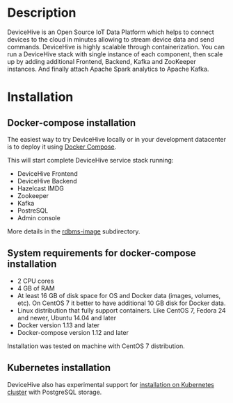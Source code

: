 # Description
DeviceHive is an Open Source IoT Data Platform which helps to connect devices to the cloud in minutes allowing to stream device data and send commands. DeviceHive is highly scalable through containerization. You can run a DeviceHive stack with single instance of each component, then scale up by adding additional Frontend, Backend, Kafka and ZooKeeper instances. And finally attach Apache Spark analytics to Apache Kafka.

# Installation
## Docker-compose installation
The easiest way to try DeviceHive locally or in your development datacenter is to deploy it using [Docker Compose](https://docs.docker.com/compose/).

This will start complete DeviceHive service stack running:

* DeviceHive Frontend
* DeviceHive Backend
* Hazelcast IMDG
* Zookeeper
* Kafka
* PostreSQL
* Admin console

More details in the [rdbms-image](rdbms-image/) subdirectory.

## System requirements for docker-compose installation
* 2 CPU cores
* 4 GB of RAM
* At least 16 GB of disk space for OS and Docker data (images, volumes, etc). On CentOS 7 it better to have additional 10 GB disk for Docker data.
* Linux distribution that fully support containers. Like CentOS 7, Fedora 24 and newer, Ubuntu 14.04 and later
* Docker version 1.13 and later
* Docker-compose version 1.12 and later

Installation was tested on machine with CentOS 7 distribution.

## Kubernetes installation
DeviceHive also has experimental support for [installation on Kubernetes cluster](dh-rdbms-k8s/) with PostgreSQL storage.
